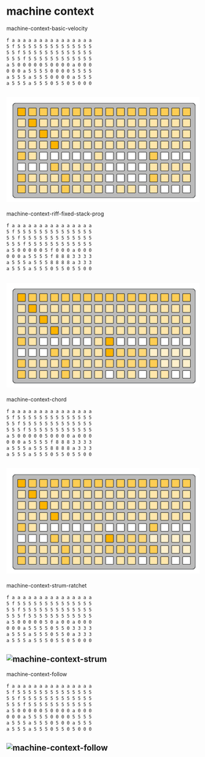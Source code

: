 # machine context

machine-context-basic-velocity
```
f a a a a a a a a a a a a a a a
5 f 5 5 5 5 5 5 5 5 5 5 5 5 5 5
5 5 f 5 5 5 5 5 5 5 5 5 5 5 5 5
5 5 5 f 5 5 5 5 5 5 5 5 5 5 5 5
a 5 0 0 0 0 0 5 0 0 0 0 a 0 0 0
0 0 0 a 5 5 5 5 0 0 0 0 5 5 5 5
a 5 5 5 a 5 5 5 0 0 0 0 a 5 5 5
a 5 5 5 a 5 5 5 0 5 5 0 5 0 0 0
```
![machine-context-basic](machine-context-basic.png)
---
machine-context-riff-fixed-stack-prog
```
f a a a a a a a a a a a a a a a
5 f 5 5 5 5 5 5 5 5 5 5 5 5 5 5
5 5 f 5 5 5 5 5 5 5 5 5 5 5 5 5
5 5 5 f 5 5 5 5 5 5 5 5 5 5 5 5
a 5 0 0 0 0 0 5 f 0 0 0 a 0 0 0
0 0 0 a 5 5 5 5 f 8 8 8 3 3 3 3
a 5 5 5 a 5 5 5 8 8 8 8 a 3 3 3
a 5 5 5 a 5 5 5 0 5 5 0 5 5 0 0
```
![machine-context-riff](machine-context-riff.png)
---
machine-context-chord
```
f a a a a a a a a a a a a a a a
5 f 5 5 5 5 5 5 5 5 5 5 5 5 5 5
5 5 f 5 5 5 5 5 5 5 5 5 5 5 5 5
5 5 5 f 5 5 5 5 5 5 5 5 5 5 5 5
a 5 0 0 0 0 0 5 0 0 0 0 a 0 0 0
0 0 0 a 5 5 5 5 f 8 8 8 3 3 3 3
a 5 5 5 a 5 5 5 8 8 8 8 a 3 3 3
a 5 5 5 a 5 5 5 0 5 5 0 5 5 0 0
```
![machine-context-chord](machine-context-chord.png)
---
machine-context-strum-ratchet
```
f a a a a a a a a a a a a a a a
5 f 5 5 5 5 5 5 5 5 5 5 5 5 5 5
5 5 f 5 5 5 5 5 5 5 5 5 5 5 5 5
5 5 5 f 5 5 5 5 5 5 5 5 5 5 5 5
a 5 0 0 0 0 0 5 0 a 0 0 a 0 0 0
0 0 0 a 5 5 5 5 0 5 5 0 3 3 3 3
a 5 5 5 a 5 5 5 0 5 5 0 a 3 3 3
a 5 5 5 a 5 5 5 0 5 5 0 5 0 0 0
```
![machine-context-strum](machine-context-strum.png)
---
machine-context-follow
```
f a a a a a a a a a a a a a a a
5 f 5 5 5 5 5 5 5 5 5 5 5 5 5 5
5 5 f 5 5 5 5 5 5 5 5 5 5 5 5 5
5 5 5 f 5 5 5 5 5 5 5 5 5 5 5 5
a 5 0 0 0 0 0 5 0 0 0 0 a 0 0 0
0 0 0 a 5 5 5 5 0 0 0 0 5 5 5 5
a 5 5 5 a 5 5 5 0 5 0 0 a 5 5 5
a 5 5 5 a 5 5 5 0 5 5 0 5 0 0 0
```
![machine-context-follow](machine-context-follow.png)
---